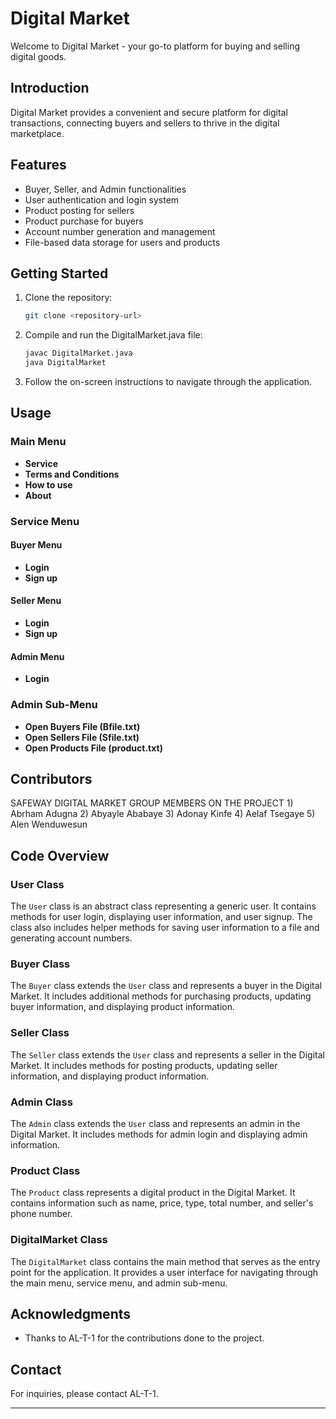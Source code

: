 # Digital Market

Welcome to Digital Market - your go-to platform for buying and selling digital goods.

## Introduction

Digital Market provides a convenient and secure platform for digital transactions, connecting buyers and sellers to thrive in the digital marketplace.

## Features

- Buyer, Seller, and Admin functionalities
- User authentication and login system
- Product posting for sellers
- Product purchase for buyers
- Account number generation and management
- File-based data storage for users and products

## Getting Started

1. Clone the repository:

    ```bash
    git clone <repository-url>
    ```

2. Compile and run the DigitalMarket.java file:

    ```bash
    javac DigitalMarket.java
    java DigitalMarket
    ```

3. Follow the on-screen instructions to navigate through the application.

## Usage

### Main Menu

- **Service**
- **Terms and Conditions**
- **How to use**
- **About**

### Service Menu

#### Buyer Menu

- **Login**
- **Sign up**

#### Seller Menu

- **Login**
- **Sign up**

#### Admin Menu

- **Login**

### Admin Sub-Menu

- **Open Buyers File (Bfile.txt)**
- **Open Sellers File (Sfile.txt)**
- **Open Products File (product.txt)**

## Contributors
SAFEWAY DIGITAL MARKET
GROUP MEMBERS ON THE PROJECT
    1) Abrham Adugna
    2) Abyayle Ababaye
    3) Adonay Kinfe
    4) Aelaf Tsegaye
    5) Alen Wenduwesun

## Code Overview

### User Class

The `User` class is an abstract class representing a generic user. It contains methods for user login, displaying user information, and user signup. The class also includes helper methods for saving user information to a file and generating account numbers.
### Buyer Class
The `Buyer` class extends the `User` class and represents a buyer in the Digital Market. It includes additional methods for purchasing products, updating buyer information, and displaying product information.
### Seller Class

The `Seller` class extends the `User` class and represents a seller in the Digital Market. It includes methods for posting products, updating seller information, and displaying product information.

### Admin Class

The `Admin` class extends the `User` class and represents an admin in the Digital Market. It includes methods for admin login and displaying admin information.

### Product Class

The `Product` class represents a digital product in the Digital Market. It contains information such as name, price, type, total number, and seller's phone number.

### DigitalMarket Class

The `DigitalMarket` class contains the main method that serves as the entry point for the application. It provides a user interface for navigating through the main menu, service menu, and admin sub-menu.

## Acknowledgments

- Thanks to AL-T-1 for the contributions done to the project.

## Contact

For inquiries, please contact AL-T-1.

---
